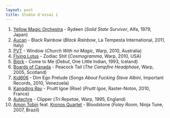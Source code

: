 ```yaml
---
layout: post
title: Studio d'essai i
---
```


1. [Yellow Magic Orchestra](http://musicbrainz.org/artist/ac5af671-1df0-4312-8b7b-e61992ecc883) - Rydeen (_Solid State Survivor_, Alfa, 1979, Japan)
1. [Aucan](http://musicbrainz.org/artist/c39d82bb-c487-4baf-8318-131a32890c13) - Black Rainbow (_Black Rainbow_, La Tempesta International, 2011, Italy)
1. [PVT](http://musicbrainz.org/artist/a5f1a265-22b6-4db1-af7c-ab04c3367b6e) - Window (_Church With no Magic_, Warp, 2010, Australia)
1. [Flying Lotus](http://musicbrainz.org/artist/fc7376fe-1a6f-4414-b4a7-83f50ed59c92) - Zodiac Shit (_Cosmogramma_, Warp, 2010, USA)
1. [Björk](http://musicbrainz.org/artist/87c5dedd-371d-4a53-9f7f-80522fb7f3cb) - Come to Me (_Debut_, One Little Indian, 1993, Iceland)
1. [Boards of Canada](http://musicbrainz.org/artist/69158f97-4c07-4c4e-baf8-4e4ab1ed666e) - Peacock Tail (_The Campfire Headphase_, Warp, 2005, Scotland)
1. [Kid606](http://musicbrainz.org/artist/45719b11-5e7a-4d8a-83c8-76d9f6b8caf5) - Dim Ego Prelude (_Songs About Fucking Steve Albini_, Important Records, 2010, Venezuela)
1. [Kangding Ray](http://musicbrainz.org/artist/db9ee7c8-d0b7-4004-972b-62d99dcd2d15) - Pruitt Igoe (Rise) (_Pruitt Igoe_, Raster-Noton, 2010, France)
1. [Autechre](http://musicbrainz.org/artist/410c9baf-5469-44f6-9852-826524b80c61) - Clipper (_Tri Repetae_, Warp, 1995, England)
1. [Amon Tobin](http://musicbrainz.org/artist/630662ea-1c7d-4208-99fd-ba3afec20f0c) feat. [Kronos Quartet](http://musicbrainz.org/artist/f5586dfa-7031-4af0-8042-19b6a1170389) - Bloodstone (_Foley Room_, Ninja Tune, 2007, Brazil)